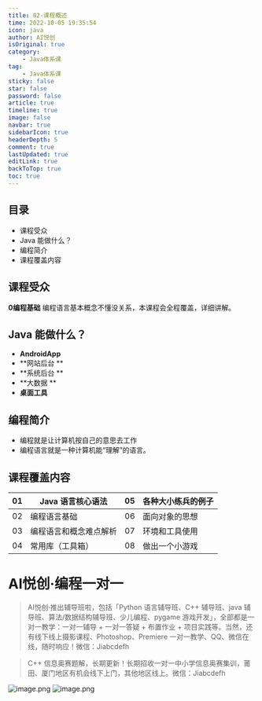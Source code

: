 ```yaml
---
title: 02-课程概述
time: 2022-10-05 19:35:54
icon: java
author: AI悦创
isOriginal: true
category: 
    - Java体系课
tag:
    - Java体系课
sticky: false
star: false
password: false
article: true
timeline: true
image: false
navbar: true
sidebarIcon: true
headerDepth: 5
comment: true
lastUpdated: true
editLink: true
backToTop: true
toc: true
---
```


## 目录

- 课程受众
- Java 能做什么？
- 编程简介
- 课程覆盖内容

## 课程受众
**0编程基础**
编程语言基本概念不懂没关系，本课程会全程覆盖，详细讲解。

## Java 能做什么？

- **AndroidApp**
- **网站后台 **
- **系统后台 **
- **大数据 **
- **桌面工具**



## 编程简介

- 编程就是让计算机按自己的意思去工作 
- 编程语言就是一种计算机能“理解”的语言。

## 课程覆盖内容
| 01 | Java 语言核心语法 | 05 | 各种大小练兵的例子 |
| --- | --- | --- | --- |
| 02 | 编程语言基础 | 06 | 面向对象的思想 |
| 03 | 编程语言和概念难点解析 | 07 | 环境和工具使用 |
| 04 | 常用库（工具箱） | 08 | 做出一个小游戏 |

# AI悦创·编程一对一
> AI悦创·推出辅导班啦，包括「Python 语言辅导班、C++ 辅导班、java 辅导班、算法/数据结构辅导班、少儿编程、pygame 游戏开发」，全部都是一对一教学：一对一辅导 + 一对一答疑 + 布置作业 + 项目实践等。当然，还有线下线上摄影课程、Photoshop、Premiere 一对一教学、QQ、微信在线，随时响应！微信：Jiabcdefh

> C++ 信息奥赛题解，长期更新！长期招收一对一中小学信息奥赛集训，莆田、厦门地区有机会线下上门，其他地区线上。微信：Jiabcdefh

![image.png](https://cdn.nlark.com/yuque/0/2022/png/1359959/1655866213131-67b70cc7-e2e7-486f-ba5d-4f814151a622.png#clientId=ucfe422f5-6683-4&crop=0&crop=0&crop=1&crop=1&from=paste&id=u7938d893&margin=%5Bobject%20Object%5D&name=image.png&originHeight=258&originWidth=258&originalType=url&ratio=1&rotation=0&showTitle=false&size=37022&status=done&style=none&taskId=uf679c587-f1b8-4634-9e5f-56f9c122f82&title=)
![image.png](https://cdn.nlark.com/yuque/0/2022/png/1359959/1655866201203-154b9382-f278-408b-b037-307a9808279c.png#clientId=ucfe422f5-6683-4&crop=0&crop=0&crop=1&crop=1&from=paste&id=ua18f786f&margin=%5Bobject%20Object%5D&name=image.png&originHeight=618&originWidth=1125&originalType=url&ratio=1&rotation=0&showTitle=false&size=215661&status=done&style=none&taskId=uec279b5c-9964-4efc-8e7d-101eaf7b6c6&title=)
